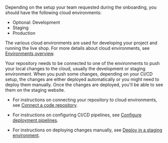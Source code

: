 



Depending on the setup your team requested during the onboarding, you should have the following cloud environments:

* Optional: Development
* Staging
* Production

The various cloud environments are used for developing your project and running the live shop. For more details about cloud environments, see [Environments overview](/docs/ca/dev/environments-overview.html).

Your repository needs to be connected to one of the environments to push your local changes to the cloud, usually the development or staging environment. When you push some changes, depending on your CI/CD setup, the changes are either deployed automatically or you might need to deploy them manually. Once the changes are deployed, you'll be able to see them on the staging website.

* For instructions on connecting your repository to cloud environments, see [Connect a code repository](/docs/ca/dev/connect-a-code-repository.html).

* For instructions on configuring CI/CD pipelines, see [Configure deployment pipelines](/docs/ca/dev/configure-deployment-pipelines/configure-deployment-pipelines.html).

* For instructions on deploying changes manually, see [Deploy in a staging environment](/docs/ca/dev/deploy-in-a-staging-environment.html).
